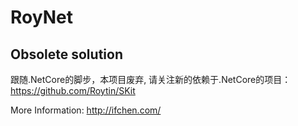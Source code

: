 # RoyNet
## Obsolete solution

跟随.NetCore的脚步，本项目废弃, 请关注新的依赖于.NetCore的项目：https://github.com/Roytin/SKit

More Information:
http://ifchen.com/
